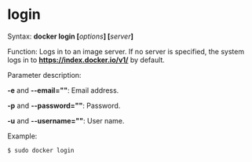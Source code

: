 # login<a name="EN-US_TOPIC_0184808268"></a>

Syntax:  **docker login \[**_options_**\] \[**_server_**\]**

Function: Logs in to an image server. If no server is specified, the system logs in to  **https://index.docker.io/v1/**  by default.

Parameter description:

**-e**  and  **--email=""**: Email address.

**-p**  and  **--password=""**: Password.

**-u**  and  **--username=""**: User name.

Example:

```
$ sudo docker login
```


